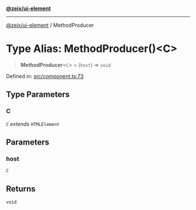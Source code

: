 [**@zeix/ui-element**](../README.md)

***

[@zeix/ui-element](../globals.md) / MethodProducer

# Type Alias: MethodProducer()\<C\>

> **MethodProducer**\<`C`\> = (`host`) => `void`

Defined in: [src/component.ts:73](https://github.com/zeixcom/ui-element/blob/019cf77c80beb600bfb17e452913f013b9d638c1/src/component.ts#L73)

## Type Parameters

### C

`C` *extends* `HTMLElement`

## Parameters

### host

`C`

## Returns

`void`
